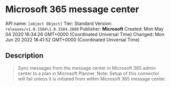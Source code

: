 # Microsoft 365 message center
API name: `[object Object]`
Tier: Standard
Version: `releases/v1.0.1584\1.0.1584.2880`
Publisher: **Microsoft**
Created: Mon May 04 2020 16:34:26 GMT+0000 (Coordinated Universal Time)
Changed: Mon Jun 20 2022 18:41:52 GMT+0000 (Coordinated Universal Time)

## Description
> Sync messages from the message center in Microsoft 365 admin center to a plan in Microsoft Planner. Note: Setup of this connector will fail unless it is initiated from within Microsoft 365 message center.

